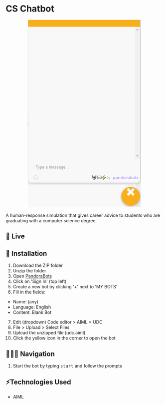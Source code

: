 # CS Chatbot
<p align="center">
  <img src="cs-chatbot.gif" style="height: 60%;" />
</p>
A human-response simulation that gives career advice to students who are graduating with a computer science degree.

## 🔗 Live

## 🔧 Installation
1. Download the ZIP folder
2. Unzip the folder
3. Open [PandoraBots](https://home.pandorabots.com/)
4. Click on 'Sign In' (top left)
5. Create a new bot by clicking '+' next to 'MY BOTS'
6. Fill in the fields:
* Name: (any)
* Language: English
* Content: Blank Bot
7. Edit (dropdown) Code editor > AIML > UDC
8. File > Upload > Select Files
9. Upload the unzipped file (udc.aiml)
10. Click the yellow icon in the corner to open the bot

## 👩🏻‍💻 Navigation
1. Start the bot by typing <kbd>start</kbd> and follow the prompts

## ⚡️Technologies Used
* AIML

